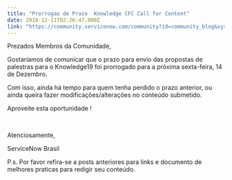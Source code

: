 ```yaml
---
title: "Prorrogao de Prazo  Knowledge CFC Call for Content"
date: 2018-12-11T02:26:47.000Z
link: "https://community.servicenow.com/community?id=community_blog&sys_id=e95bf66ddbd2e34011762183ca9619bb"
---
```

<p>Prezados Membros da Comunidade, </p>
<p>Gostaríamos de comunicar que o prazo para envio das propostas de palestras para o Knowledge19 foi prorrogado para a próxima sexta-feira, 14 de Dezembro. </p>
<p>Com isso, ainda há tempo para quem tenha perdido o prazo anterior, ou ainda queira fazer modificações/alterações no conteúdo submetido. </p>
<p>Aproveite esta oportunidade !</p>
<p> </p>
<p>Atenciosamente, </p>
<p>ServiceNow Brasil </p>
<p>P.s. Por favor refira-se a posts anteriores para links e documento de melhores praticas para redigir seu conteúdo.</p>